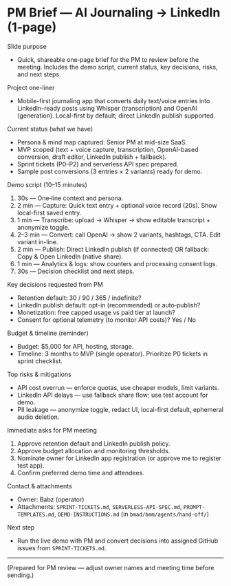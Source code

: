 # PM Brief — AI Journaling → LinkedIn (1‑page)

Slide purpose

- Quick, shareable one‑page brief for the PM to review before the meeting. Includes the demo script, current status, key decisions, risks, and next steps.

Project one-liner

- Mobile-first journaling app that converts daily text/voice entries into LinkedIn-ready posts using Whisper (transcription) and OpenAI (generation). Local-first by default; direct LinkedIn publish supported.

Current status (what we have)

- Persona & mind map captured: Senior PM at mid-size SaaS.  
- MVP scoped (text + voice capture, transcription, OpenAI-based conversion, draft editor, LinkedIn publish + fallback).  
- Sprint tickets (P0–P2) and serverless API spec prepared.  
- Sample post conversions (3 entries × 2 variants) ready for demo.

Demo script (10–15 minutes)

1. 30s — One‑line context and persona.  
2. 2 min — Capture: Quick text entry + optional voice record (20s). Show local-first saved entry.  
3. 1 min — Transcribe: upload → Whisper → show editable transcript + anonymize toggle.  
4. 2–3 min — Convert: call OpenAI → show 2 variants, hashtags, CTA. Edit variant in-line.  
5. 2 min — Publish: Direct LinkedIn publish (if connected) OR fallback: Copy & Open LinkedIn (native share).  
6. 1 min — Analytics & logs: show counters and processing consent logs.  
7. 30s — Decision checklist and next steps.

Key decisions requested from PM

- Retention default: 30 / 90 / 365 / indefinite?  
- LinkedIn publish default: opt-in (recommended) or auto‑publish?  
- Monetization: free capped usage vs paid tier at launch?  
- Consent for optional telemetry (to monitor API costs)? Yes / No

Budget & timeline (reminder)

- Budget: $5,000 for API, hosting, storage.  
- Timeline: 3 months to MVP (single operator). Prioritize P0 tickets in sprint checklist.

Top risks & mitigations

- API cost overrun — enforce quotas, use cheaper models, limit variants.  
- LinkedIn API delays — use fallback share flow; use test account for demo.  
- PII leakage — anonymize toggle, redact UI, local-first default, ephemeral audio deletion.

Immediate asks for PM meeting

1. Approve retention default and LinkedIn publish policy.  
2. Approve budget allocation and monitoring thresholds.  
3. Nominate owner for LinkedIn app registration (or approve me to register test app).  
4. Confirm preferred demo time and attendees.

Contact & attachments

- Owner: Babz (operator)  
- Attachments: `SPRINT-TICKETS.md`, `SERVERLESS-API-SPEC.md`, `PROMPT-TEMPLATES.md`, `DEMO-INSTRUCTIONS.md` (in `bmad/bmm/agents/hand-off/`)

Next step

- Run the live demo with PM and convert decisions into assigned GitHub issues from `SPRINT-TICKETS.md`.

---

(Prepared for PM review — adjust owner names and meeting time before sending.)